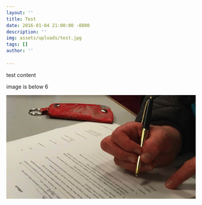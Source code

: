 ```yaml
---
layout: ''
title: Test
date: 2016-01-04 21:00:00 -0800
description: ''
img: assets/uploads/test.jpg
tags: []
author: ''

---
```

test content

image is below 6

![](assets/uploads/test.jpg)